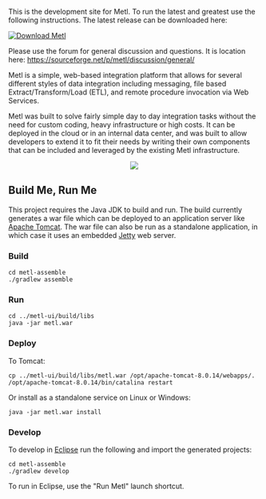 This is the development site for Metl.  To run the latest and greatest use the following instructions.  The latest  release can be downloaded here:

<a href="https://sourceforge.net/projects/metl/files/latest/download" rel="nofollow"><img alt="Download Metl" src="https://a.fsdn.com/con/app/sf-download-button"></a>

Please use the forum for general discussion and questions.  It is location here: https://sourceforge.net/p/metl/discussion/general/

Metl is a simple, web-based integration platform that allows for several different styles of data integration including messaging, file based Extract/Transform/Load (ETL), and remote procedure invocation via Web Services. 

Metl was built to solve fairly simple day to day integration tasks without the need for custom coding, heavy infrastructure or high costs. It can be deployed in the cloud or in an internal data center, and was built to allow developers to extend it to fit their needs by writing their own components that can be included and leveraged by the existing Metl infrastructure.

<p align="center">
  <img src='https://raw.githubusercontent.com/wiki/JumpMind/metl/images/screenshots/design/design.png' />
</p>

## Build Me, Run Me

This project requires the Java JDK to build and run.  The build currently generates a war file 
which can be deployed to an application server like [Apache Tomcat](http://tomcat.apache.org).  The war file can also be run as a standalone application, in which case it uses an embedded [Jetty](http://www.eclipse.org/jetty) web server.

### Build
~~~~~
cd metl-assemble
./gradlew assemble
~~~~~

### Run
~~~~~
cd ../metl-ui/build/libs
java -jar metl.war
~~~~~

### Deploy

To Tomcat:
~~~~~
cp ../metl-ui/build/libs/metl.war /opt/apache-tomcat-8.0.14/webapps/.
/opt/apache-tomcat-8.0.14/bin/catalina restart
~~~~~

Or install as a standalone service on Linux or Windows:
~~~~~
java -jar metl.war install
~~~~~


### Develop
To develop in [Eclipse](http://eclipse.org) run the following and import the generated projects:
~~~~~
cd metl-assemble
./gradlew develop
~~~~~

To run in Eclipse, use the "Run Metl" launch shortcut.
